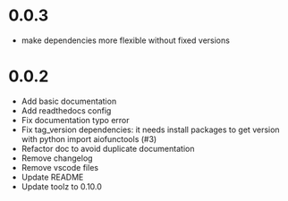 # 0.0.3

- make dependencies more flexible without fixed versions

# 0.0.2

- Add basic documentation
- Add readthedocs config
- Fix documentation typo error
- Fix tag_version dependencies: it needs install packages to get version with python import aiofunctools (#3)
- Refactor doc to avoid duplicate documentation
- Remove changelog
- Remove vscode files
- Update README
- Update toolz to 0.10.0


